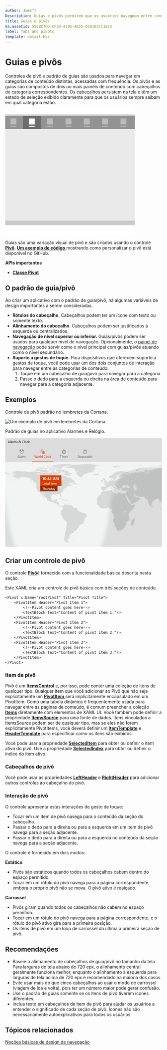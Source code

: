 ```yaml
---
author: Jwmsft
Description: Guias e pivôs permitem que os usuários naveguem entre conteúdo acessado frequentemente.
title: Guias e pivôs
ms.assetid: 556BC70D-CF5D-4295-A655-D58163CC1824
label: Tabs and pivots
template: detail.hbs
---
```

# Guias e pivôs

Controles de pivô e padrão de guias são usados para navegar em categorias de conteúdo distintas, acessadas com frequência. Os pivôs e as guias são compostos de dois ou mais painéis de conteúdo com cabeçalhos de categoria correspondentes. Os cabeçalhos persistem na tela e têm um estado de seleção exibido claramente para que os usuários sempre saibam em qual categoria estão.
![Exemplos de guias](images/HIGSecOne_Tabs.png)

Guias são uma variação visual de pivô e são criados usando o controle [**Pivô**](https://msdn.microsoft.com/library/windows/apps/xaml/windows.ui.xaml.controls.pivot.aspx). [
              **Um exemplo de código**
            ](https://github.com/Microsoft/Windows-universal-samples/tree/master/Samples/XamlPivot) mostrando como personalizar o pivô está disponível no GitHub.

<span class="sidebar_heading" style="font-weight: bold;">APIs importantes</span>

-   [**Classe Pivot**](https://msdn.microsoft.com/library/windows/apps/dn608241)

## O padrão de guia/pivô

Ao criar um aplicativo com o padrão de guia/pivô, há algumas variáveis de design importantes a serem consideradas.

- **Rótulos do cabeçalho.**  Cabeçalhos podem ter um ícone com texto ou somente texto.
- **Alinhamento do cabeçalho.**  Cabeçalhos podem ser justificados à esquerda ou centralizados.
- **Navegação de nível superior ou inferior.**  Guias/pivôs podem ser usados para qualquer nível de navegação. Opcionalmente, o [painel de navegação](nav-pane.md) pode servir como o nível principal com guias/pivôs atuando como o nível secundário.
- **Suporte a gestos de toque.**  Para dispositivos que oferecem suporte a gestos de toque, você pode usar um dos dois conjuntos de interação para navegar entre as categorias de conteúdo:
    1. Toque em um cabeçalho de guia/pivô para navegar para a categoria.
    2. Passe o dedo para a esquerda ou direita na área de conteúdo para navegar para a categoria adjacente.

## Exemplos

Controle de pivô padrão no lembretes da Cortana.

![Um exemplo de pivô em lembretes da Cortana](images/pivot_cortana-reminders.png)

Padrão de guias no aplicativo Alarmes e Relógio.

![Um exemplo das guias em Alarmes e Relógio](images/tabs_alarms-and-clock.png)

## Criar um controle de pivô

O controle [**Pivô**](https://msdn.microsoft.com/library/windows/apps/xaml/windows.ui.xaml.controls.pivot.aspx)é fornecido com a funcionalidade básica descrita nesta seção.

Este XAML cria um controle de pivô básico com três seções de conteúdo.

```xaml
<Pivot x:Name="rootPivot" Title="Pivot Title">
    <PivotItem Header="Pivot Item 1">
        <!--Pivot content goes here-->
        <TextBlock Text="Content of pivot item 1."/>
    </PivotItem>
    <PivotItem Header="Pivot Item 2">
        <!--Pivot content goes here-->
        <TextBlock Text="Content of pivot item 2."/>
    </PivotItem>
    <PivotItem Header="Pivot Item 3">
        <!--Pivot content goes here-->
        <TextBlock Text="Content of pivot item 3."/>
    </PivotItem>
</Pivot>
```

### Item de pivô

Pivô é um [**ItemsControl**](https://msdn.microsoft.com/library/windows/apps/xaml/windows.ui.xaml.controls.itemscontrol.aspx) e, por isso, pode conter uma coleção de itens de qualquer tipo. Qualquer item que você adicionar ao Pivô que não seja explicitamente um [ **PivotItem** ](https://msdn.microsoft.com/library/windows/apps/xaml/windows.ui.xaml.controls.pivotitem.aspx) será implicitamente encapsulado em um PivotItem. Como uma tabela dinâmica é frequentemente usada para navegar entre as páginas de conteúdo, é comum preencher a coleção [**Items**](https://msdn.microsoft.com/library/windows/apps/xaml/windows.ui.xaml.controls.itemscontrol.items.aspx) diretamente com elementos de XAML UI. Você também pode definir a propriedade [**ItemsSource**](https://msdn.microsoft.com/library/windows/apps/xaml/windows.ui.xaml.controls.itemscontrol.itemssource.aspx) para uma fonte de dados. Itens vinculados a ItemsSource podem ser de qualquer tipo, mas se eles não forem explicitamente PivotItems, você deverá definir um [**ItemTemplate**](https://msdn.microsoft.com/library/windows/apps/xaml/windows.ui.xaml.controls.itemscontrol.itemtemplate.aspx) e [**HeaderTemplate**](https://msdn.microsoft.com/library/windows/apps/xaml/windows.ui.xaml.controls.pivot.headertemplate.aspx) para especificar como os itens são exibidos.

Você pode usar a propriedade [**SelectedItem**](https://msdn.microsoft.com/library/windows/apps/xaml/windows.ui.xaml.controls.pivot.selecteditem.aspx) para obter ou definir o item ativo do pivô. Use a propriedade [**SelectedIndex**](https://msdn.microsoft.com/library/windows/apps/xaml/windows.ui.xaml.controls.pivot.selectedindex.aspx) para obter ou definir o índice do item ativo.

### Cabeçalhos de pivô

Você pode usar as propriedades [**LeftHeader**](https://msdn.microsoft.com/library/windows/apps/xaml/windows.ui.xaml.controls.pivot.leftheader.aspx) e [**RightHeader**](https://msdn.microsoft.com/library/windows/apps/xaml/windows.ui.xaml.controls.pivot.rightheader.aspx) para adicionar outros controles ao cabeçalho do pivô.

### Interação de pivô

O controle apresenta estas interações de gesto de toque:

-   Tocar em um item de pivô navega para o conteúdo da seção do cabeçalho.
-   Passar o dedo para a direita ou para a esquerda em um item de pivô navega para a seção adjacente.
-   Passar o dedo para a direita ou para a esquerda no conteúdo da seção navega para a seção adjacente.

O controle é fornecido em dois modos:

**Estático**

-   Pivôs são estáticos quando todos os cabeçalhos cabem dentro do espaço permitido.
-   Tocar em um rótulo do pivô navega para a página correspondente, embora o próprio pivô não se mova. O pivô ativo é realçado.

**Carrossel**

-   Pivôs giram quando todos os cabeçalhos não cabem no espaço permitido.
-   Tocar em um rótulo do pivô navega para a página correspondente, e o rótulo do pivô ativo gira para a primeira posição.
-   Os itens de pivô em um loop de carrossel da última à primeira seção de pivô.

## Recomendações

-   Baseie o alinhamento de cabeçalhos de guia/pivô no tamanho da tela. Para larguras de tela abaixo de 720 epx, o alinhamento central geralmente funciona melhor, enquanto o alinhamento à esquerda para larguras de tela acima de 720 epx é recomendado na maioria dos casos.
-   Evite usar mais do que cinco cabeçalhos ao usar o modo de carrossel (viagem de ida e volta), pois ter um número maior pode gerar confusão.
-   Use o padrão de guias somente se os itens de pivô tiverem ícones diferentes.
-   Inclua texto em cabeçalhos de item de pivô para ajudar os usuários a entender o significado de cada seção de pivô. Ícones não são necessariamente autoexplicativos para todos os usuários.



## Tópicos relacionados

[Noções básicas de design de navegação](https://msdn.microsoft.com/library/windows/apps/dn958438)


<!--HONumber=May16_HO2-->


